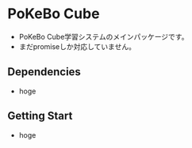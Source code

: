 # PoKeBo Cube
- PoKeBo Cube学習システムのメインパッケージです。
- まだpromiseしか対応していません。
## Dependencies
- hoge
## Getting Start
- hoge